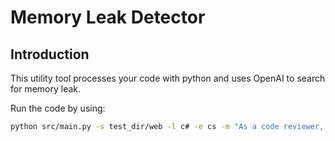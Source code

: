 # Memory Leak Detector

## Introduction
This utility tool processes your code with python and uses OpenAI to search for memory leak.

Run the code by using:
```sh
python src/main.py -s test_dir/web -l c# -e cs -m "As a code reviewer, examine the below code inside the <code> tag, which is from a web app written in C# for memory leak. Respond with only a json object with a key 'has_leak' boolean and a key 'explanation' explaining your reasoning if there is memory leak. Do not return anything else."
```